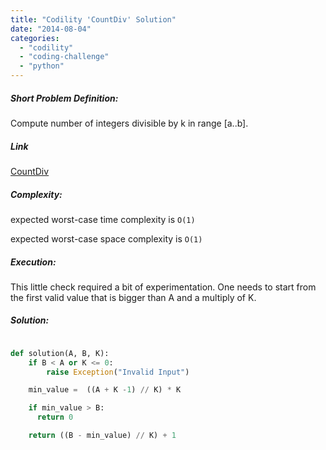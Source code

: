```yaml
---
title: "Codility 'CountDiv' Solution"
date: "2014-08-04"
categories: 
  - "codility"
  - "coding-challenge"
  - "python"
---
```


##### Short Problem Definition:

Compute number of integers divisible by k in range \[a..b\].

##### Link

[CountDiv](https://codility.com/demo/take-sample-test/count_div)

##### Complexity:

expected worst-case time complexity is `O(1)`

expected worst-case space complexity is `O(1)`

##### Execution:

This little check required a bit of experimentation. One needs to start from the first valid value that is bigger than A and a multiply of K.

##### Solution:

```python

def solution(A, B, K):
    if B < A or K <= 0:
        raise Exception("Invalid Input")

    min_value =  ((A + K -1) // K) * K

    if min_value > B:
      return 0

    return ((B - min_value) // K) + 1
```
